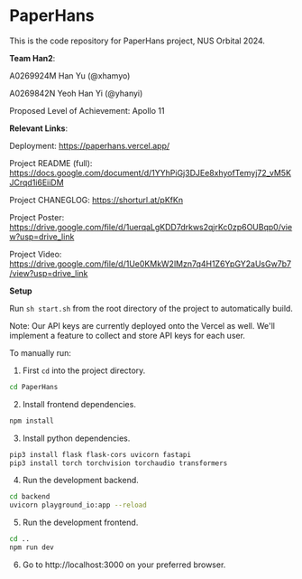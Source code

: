 # PaperHans

This is the code repository for PaperHans project, NUS Orbital 2024.

**Team Han2**:

A0269924M Han Yu (@xhamyo)

A0269842N Yeoh Han Yi (@yhanyi)

Proposed Level of Achievement: Apollo 11

**Relevant Links**:

Deployment:             https://paperhans.vercel.app/

Project README (full):  https://docs.google.com/document/d/1YYhPiGj3DJEe8xhyofTemyj72_vM5KJCrqd1i6EiiDM

Project CHANEGLOG:      https://shorturl.at/pKfKn

Project Poster:         https://drive.google.com/file/d/1uerqaLgKDD7drkws2qjrKc0zp6OUBqp0/view?usp=drive_link

Project Video:          https://drive.google.com/file/d/1Ue0KMkW2lMzn7q4H1Z6YpGY2aUsGw7b7/view?usp=drive_link

**Setup**

Run `sh start.sh` from the root directory of the project to automatically build.

Note: Our API keys are currently deployed onto the Vercel as well. We'll implement a feature to collect and store API keys for each user.

To manually run:

1. First `cd` into the project directory.

```zsh
cd PaperHans
```

2. Install frontend dependencies.

```zsh
npm install
```

3. Install python dependencies.

```zsh
pip3 install flask flask-cors uvicorn fastapi
pip3 install torch torchvision torchaudio transformers
```

4. Run the development backend.

```zsh
cd backend
uvicorn playground_io:app --reload
```

5. Run the development frontend.

```zsh
cd ..
npm run dev
```

6. Go to http://localhost:3000 on your preferred browser.
